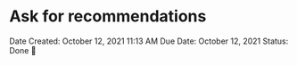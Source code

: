 # Ask for recommendations

Date Created: October 12, 2021 11:13 AM
Due Date: October 12, 2021
Status: Done 🙌